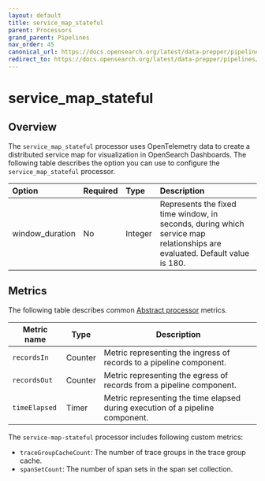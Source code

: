 ```yaml
---
layout: default
title: service_map_stateful
parent: Processors
grand_parent: Pipelines
nav_order: 45
canonical_url: https://docs.opensearch.org/latest/data-prepper/pipelines/configuration/processors/service-map-stateful/
redirect_to: https://docs.opensearch.org/latest/data-prepper/pipelines/configuration/processors/service-map-stateful/
---
```


# service_map_stateful

## Overview

The `service_map_stateful` processor uses OpenTelemetry data to create a distributed service map for visualization in OpenSearch Dashboards. The following table describes the option you can use to configure the `service_map_stateful` processor.

Option | Required | Type | Description
:--- | :--- | :--- | :---
window_duration | No | Integer | Represents the fixed time window, in seconds, during which service map relationships are evaluated. Default value is 180.

<!---## Configuration

Content will be added to this section.--->

## Metrics

The following table describes common [Abstract processor](https://github.com/opensearch-project/data-prepper/blob/main/data-prepper-api/src/main/java/org/opensearch/dataprepper/model/processor/AbstractProcessor.java) metrics.

| Metric name | Type | Description |
| ------------- | ---- | -----------|
| `recordsIn` | Counter | Metric representing the ingress of records to a pipeline component. |
| `recordsOut` | Counter | Metric representing the egress of records from a pipeline component. |
| `timeElapsed` | Timer | Metric representing the time elapsed during execution of a pipeline component. |

The `service-map-stateful` processor includes following custom metrics:

* `traceGroupCacheCount`: The number of trace groups in the trace group cache.
* `spanSetCount`: The number of span sets in the span set collection.